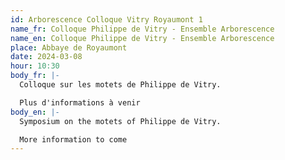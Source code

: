 ```yaml
---
id: Arborescence Colloque Vitry Royaumont 1
name_fr: Colloque Philippe de Vitry - Ensemble Arborescence
name_en: Colloque Philippe de Vitry - Ensemble Arborescence
place: Abbaye de Royaumont
date: 2024-03-08
hour: 10:30
body_fr: |-
  Colloque sur les motets de Philippe de Vitry. 

  Plus d'informations à venir
body_en: |-
  Symposium on the motets of Philippe de Vitry. 

  More information to come
---
```

